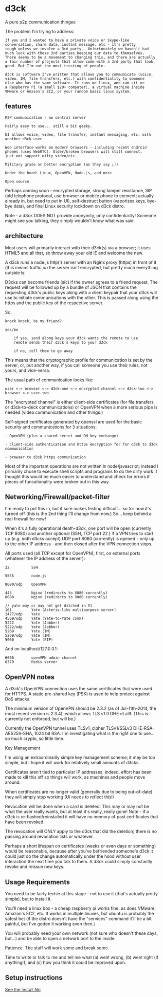 
d3ck
====

A pure p2p communication thingee

The problem I'm trying to address:

    If you and I wanted to have a private voice or Skype-like
    conversation, share data, instant message, etc - it's pretty
    rough unless we involve a 3rd party.  Unfortunately we haven't had
    much luck with those 3rd parties keeping our data to themselves.
    There seems to be a movement to changing this, and there are actually
    a fair number of projects that allow comm with a 3rd party that look
    good. But I'm not the most trusting of people.

    d3ck is software I've written that allows you to communicate (voice,
    video, IM, file transfers, etc.) with confidentiality to someone
    else who has the same software. It runs on linux, and can sit on
    a Raspberry Pi (a small $20+ computer), a virtual machine inside
    VMware or Amazon's EC2, or your random basic linux system.


features
--------

    P2P communication - no central server

    Fairly easy to use... still a bit geeky.

    UI allows voice, video, file transfer, instant messaging, etc. with
    another d3ck user

    Web interface works on modern browsers - including recent android
    phones (uses WebRTC). Older/broken browsers will still connect,
    just not support nifty video/etc.

    Military grade or better encryption (as they say ;))

    Under the hood: Linux, OpenVPN, Node.js, and more

    Open source

Perhaps coming soon - encrypted storage, strong tamper resistance, SIP
(old telephone protocol, use browser or mobile phone to connect; actually
already in, but need to put in UI), self-destruct button (vaporizes keys,
bye-bye data), and final Linux security lockdown on d3ck distro.


Note - a d3ck DOES NOT provide anonymity, only confidentiality! Someone
might see you talking, they simply wouldn't know what was said.


architecture
------------

Most users will primarily interact with their d3ck(s) via a browser;
it uses HTML5 and all that, so throw away your old IE and welcome the new.

A d3ck runs a node.js http(!) server with an Nginx proxy (https) in front
of it (this means traffic *on* the server isn't encrypted, but pretty
much everything outside is.

D3cks can become friends (sic) if the owner agrees to a friend request.
The request will be followed up by a bundle of JSON that contains the
requesting d3ck's public keys along with a client keypair that your d3ck
will use to initiate communications with the other. This is passed along
using the https and the public key of the respective server.

So:

    knock knock, be my friend?

    yes/no

        if yes, send along keys your d3ck wants the remote to use
        remote sends their d3ck's keys to your d3ck

        if no, tell them to go away

This means that the cryptographic profile for communication is set by
the server, or, put another way, if you call someone you use their rules,
not yours, and vice-versa.


The usual path of communication looks like:

    user <-> browser <-> d3ck-one <-> encrypted channel <-> d3ck-two <-> browser <-> user-two

The "encrypted channel" is either client-side certificates (for file
transfers or d3ck-to-deck communications) or OpenVPN when a more serious
pipe is needed (video communication and other things.)

Self-signed certificates generated by openssl are used for the basic
security and communications for 3 situations:

    - OpenVPN (plus a shared secret and DH key exchange)

    - client-side authentication and https encryption for for d3ck to d3ck communication

    - browser to d3ck https communication


Most of the important operations are not written in node/javascript;
instead I primarily chose to execute shell scripts and programs to do
the dirty work. I thought this would be much easier to understand and
check for errors if pieces of funcationality were broken out in this way.


Networking/Firewall/packet-filter
---------------------------------

I'm ready to put this in, but it sure makes testing difficult... so for
now it's turned off (this is the 2nd thing I'll change from now.) So...
keep behind a real firewall for now!

When it's a fully operational death-d3ck, one port will be open (currently
TCP 8080) and another optional (SSH, TCP port 22.) If a VPN tries to start
up (e.g. both d3cks accept) UDP port 8080 (currently) is opened - only up
to the other IP address - and then closed after the VPN connection stops.

All ports used (all TCP except for OpenVPN); first, on external ports
(whatever the IP address of the server):

    22          SSH

    5555        node.js

    8080/udp    OpenVPN

    443         Nginx (redirects to 8080 currently)
    8080        Nginx (redirects to 8080 currently)

    // yate may or may not get ditched in V1
    161         Yate (Asterix-like multipurpose server)
    2427/udp    Yate
    4569/udp    Yate (Yate-to-Yate comm)
    5222        Yate (Jabber)
    5222/udp    Yate (Jabber)
    5269        Yate (IM)
    5269/udp    Yate (IM)
    5060        Yate (SIP)
    

And on localhost/127.0.0.1:

    6666        openVPN admin channel
    6379        Redis server



OpenVPN notes
-------------

A d3ck's OpenVPN connection uses the same certificates that were used
for HTTPS. A static pre-shared key (PSK) is used to help protect against
DoS attacks.

The minimum version of OpenVPN should be 2.3.2 (as of Jul-11th-2014,
the most recent version is 2.3.4), which allows TLS v1.0 DHE et al9. (This
is currently not enforced, but will be.)

Currently the OpenVPN tunnel uses TLSv1, cipher TLSv1/SSLv3
DHE-RSA-AES256-SHA, 1024 bit RSA. I'm investigating what is the right
one to use... so much crypto, so little time.

Key Management

I'm using an extraordinarily simple key management scheme; it may be
too simple, but I hope it will work for relatively small amounts of d3cks.

Certificates aren't tied to particular IP addresses; indeed, effort has
been made to kill this off so things will work, as machines and people
move around.

When certificates are no longer valid (generally due to being out-of-date)
they will simply stop working (UI needs to reflect this!)

Revocation will be done when a card is deleted. This may or may not
be what the user really wants, but at least it's really, really
gone! Note - if a d3ck is re-flashed/reinstalled it will have no memory
of past certificates that have been revoked.

The revocation will ONLY apply to the d3ck that did the deletion; there
is no passing around revocation lists or whatever.

Perhaps a short lifespan on certificates (weeks or even days or something)
would be reasonable, because after you've befriended someone's d3ck
it could just do the change automatically under the hood without user
interaction the next time you talk to them. A d3ck could simply constantly
revoke and reissue new keys.



Usage Requirements
------------------

You need to be fairly techie at this stage - not to use it (that's
actually pretty simple), but to install it.

You'll need a linux box - a cheap raspberry pi works fine, as does
VMware, Amazon's EC2, etc.  It works in multiple linuxes, but ubuntu
is probably the safest bet (if the distro doesn't have the "services"
command it'll be a bit painful, but I've gotten it working even then.)

You will probably need your own network (not sure who doesn't these days,
but...) and be able to open a network port to the inside.

Patience. The stuff will work some and break some.

Time to write or talk to me and tell me what (a) went wrong, (b) went
right (if anything!), and (c) how you think it could be improved upon.


Setup instructions 
------------------

[See the Install file](INSTALL.md)


